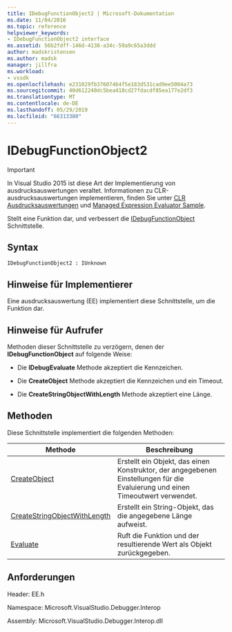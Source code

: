 ```yaml
---
title: IDebugFunctionObject2 | Microsoft-Dokumentation
ms.date: 11/04/2016
ms.topic: reference
helpviewer_keywords:
- IDebugFunctionObject2 interface
ms.assetid: 56b2fdff-146d-4138-a34c-59a9c65a3ddd
author: madskristensen
ms.author: madsk
manager: jillfra
ms.workload:
- vssdk
ms.openlocfilehash: e231029fb37607464f5e183d531cad9ee5004a73
ms.sourcegitcommit: 40d612240dc5bea418cd27fdacdf85ea177e2df3
ms.translationtype: MT
ms.contentlocale: de-DE
ms.lasthandoff: 05/29/2019
ms.locfileid: "66313380"
---
```

# <a name="idebugfunctionobject2"></a>IDebugFunctionObject2
> [!IMPORTANT]
> In Visual Studio 2015 ist diese Art der Implementierung von ausdrucksauswertungen veraltet. Informationen zu CLR-ausdrucksauswertungen implementieren, finden Sie unter [CLR Ausdrucksauswertungen](https://github.com/Microsoft/ConcordExtensibilitySamples/wiki/CLR-Expression-Evaluators) und [Managed Expression Evaluator Sample](https://github.com/Microsoft/ConcordExtensibilitySamples/wiki/Managed-Expression-Evaluator-Sample).

 Stellt eine Funktion dar, und verbessert die [IDebugFunctionObject](../../../extensibility/debugger/reference/idebugfunctionobject.md) Schnittstelle.

## <a name="syntax"></a>Syntax

```
IDebugFunctionObject2 : IUnknown
```

## <a name="notes-for-implementers"></a>Hinweise für Implementierer
 Eine ausdrucksauswertung (EE) implementiert diese Schnittstelle, um die Funktion dar.

## <a name="notes-for-callers"></a>Hinweise für Aufrufer
 Methoden dieser Schnittstelle zu verzögern, denen der **IDebugFunctionObject** auf folgende Weise:

- Die **IDebugEvaluate** Methode akzeptiert die Kennzeichen.

- Die **CreateObject** Methode akzeptiert die Kennzeichen und ein Timeout.

- Die **CreateStringObjectWithLength** Methode akzeptiert eine Länge.

## <a name="methods"></a>Methoden
 Diese Schnittstelle implementiert die folgenden Methoden:

|Methode|Beschreibung|
|------------|-----------------|
|[CreateObject](../../../extensibility/debugger/reference/idebugfunctionobject2-createobject.md)|Erstellt ein Objekt, das einen Konstruktor, der angegebenen Einstellungen für die Evaluierung und einen Timeoutwert verwendet.|
|[CreateStringObjectWithLength](../../../extensibility/debugger/reference/idebugfunctionobject2-createstringobjectwithlength.md)|Erstellt ein String-Objekt, das die angegebene Länge aufweist.|
|[Evaluate](../../../extensibility/debugger/reference/idebugfunctionobject2-evaluate.md)|Ruft die Funktion und der resultierende Wert als Objekt zurückgegeben.|

## <a name="requirements"></a>Anforderungen
 Header: EE.h

 Namespace: Microsoft.VisualStudio.Debugger.Interop

 Assembly: Microsoft.VisualStudio.Debugger.Interop.dll
